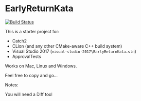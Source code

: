 # EarlyReturnKata

[![Build Status](https://api.travis-ci.org/approvals/EarlyReturnKata.svg?branch=master)](https://travis-ci.org/approvals/EarlyReturnKata)

This is a starter project for:

* Catch2
* CLion (and any other CMake-aware C++ build system)
* Visual Studio 2017 (`visual-studio-2017\EarlyReturnKata.sln`)
* ApprovalTests
 
 Works on Mac, Linux and Windows.

 Feel free to copy and go...

Notes:

You will need a Diff tool


